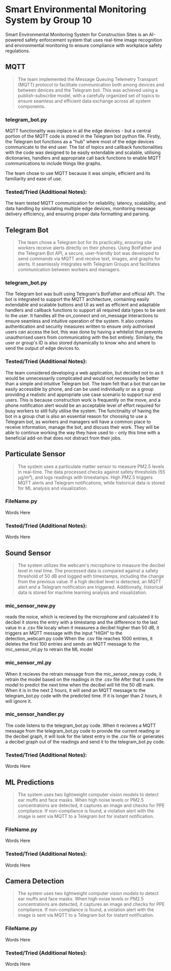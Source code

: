 # Smart Environmental Monitoring System by Group 10
Smart Environmental Monitoring System for Construction Sites is an AI-powered safety enforcement system that uses real-time image recognition and environmental monitoring to ensure compliance with workplace safety regulations. 

## MQTT
> The team implemented the Message Queuing Telemetry Transport (MQTT) protocol to facilitate communication both among devices and between devices and the Telegram bot. This was achieved using a publish-subscribe model, with a carefully organized set of topics to ensure seamless and efficient data exchange across all system components.

### telegram_bot.py

MQTT functionality was inplace in all the edge devices - but a central portion of the MQTT code is stored in the Telegram bot python file. Firstly, the Telegram bot functions as a "hub" where most of the edge devices communicate to the end user. The list of topics and callback functionalities with the code was designed to be easily extendable and scalable, utilising dictionaries, handlers and appropriate call back functions to enable MQTT communications to include things like graphs.

The team chose to use MQTT because it was simple, efficient and its familiarity and ease of use.

### Tested/Tried (Additional Notes):

The team tested MQTT communication for reliability, latency, scalability, and data handling by simulating multiple edge devices, monitoring message delivery efficiency, and ensuring proper data formatting and parsing.

## Telegram Bot
> The team chose a Telegram bot for its practicality, ensuring site workers receive alerts directly on their phones. Using BotFather and the Telegram Bot API, a secure, user-friendly bot was developed to send commands via MQTT and receive text, images, and graphs for alerts. It seamlessly integrates with Telegram Groups and facilitates communication between workers and managers.

### telegram_bot.py

The Telegram bot was built using Telegram's BotFather and official API. The bot is integrated to support the MQTT architecture, containing easily extendable and scalable buttons and UI as well as efficient and adaptable handlers and callback functions to support all required data types to be sent to the user. It handles all the on_connect and on_message interactions to ensure seamless and intuitive operation of the system. It also contains authentication and security measures written to ensure only authorised users can access the bot, this was done by having a whitelist that prevents unauthorised users from communicating with the bot entirely. Similarly, the user or group's ID is also stored dynamically to know who and where to send the output of edge devices to.

### Tested/Tried (Additional Notes):

The team considered developing a web application, but decided not to as it would be unnecessarily complicated and would not necessarily be better than a simple and intuitive Telegram bot. The team felt that a bot that can be easily accessible by phone, and can be used individually or as a group providing a realistic and appropriate use case scenario to support our end users. This is because construction work is frequently on the move, and a phone notification alert would be an acceptable level of effort required for busy workers to still fully utilise the system. The functinality of having the bot in a group chat is also an essential reason for choosing to use a Telegram bot, as workers and managers will have a common place to receive information, manage the bot, and discuss their work. They will be able to continue working the way they have used to - only this time with a beneficial add-on that does not distract from their jobs.

## Particulate Sensor
> The system uses a particulate matter sensor to measure PM2.5 levels in real-time. The data processed checks against safety thresholds (55 µg/m³), and logs readings with timestamps. High PM2.5 triggers MQTT alerts and Telegram notifications, while historical data is stored for ML analysis and visualization.

### FileName.py

Words Here

### Tested/Tried (Additional Notes):

Words Here

## Sound Sensor
> The system utilizes the webcam's microphone to measure the decibel level in real time. The processed data is compared against a safety threshold of 50 dB and logged with timestamps, including the change from the previous value. If a high decibel level is detected, an MQTT alert and a Telegram notification are triggered. Additionally, historical data is stored for machine learning analysis and visualization.

### mic_sensor_new.py

reads the noice, which is recieved by the microphone and calculated it to decibel
it stores the entry with a timestamp and the difference to the last value in a .csv file localy
when it measures a decibel higher than 50 dB, it triggers an MQTT message with the input "HIGH" to the detection_webcam.py code
When the .csv file reaches 1000 entries, it deletes the first 100 entries and sends an MQTT message to the mic_sensor_ml.py to retrain the ML model

### mic_sensor_ml.py

When it recieves the retrain message from the mic_sensor_new.py code, it retrain the model based on the readings in the .csv file
After that it uses the model to predict the next time when the decibel will hit the 50 dB mark. When it is in the next 2 hours, it will send an MQTT message to the telegram_bot.py code with the predicted time. If it is longer than 2 hours, it will ignore it.

### mic_sensor_handler.py

The code listens to the telegram_bot.py code. When it recieves a MQTT message from the telegram_bot.py code to provide the current reading or the decibel graph, it will look for the latest entry in the .csv file or generates a decibel graph out of the readings and send it to the telegram_bot.py code.

### Tested/Tried (Additional Notes):

Words Here

## ML Predictions
> The system uses two lightweight computer vision models to detect ear muffs and face masks. When high noise levels or PM2.5 concentrations are detected, it captures an image and checks for PPE compliance. If non-compliance is found, a violation alert with the image is sent via MQTT to a Telegram bot for instant notification.

### FileName.py

Words Here

### Tested/Tried (Additional Notes):

Words Here

## Camera Detection
> The system uses two lightweight computer vision models to detect ear muffs and face masks. When high noise levels or PM2.5 concentrations are detected, it captures an image and checks for PPE compliance. If non-compliance is found, a violation alert with the image is sent via MQTT to a Telegram bot for instant notification.

### FileName.py

Words Here

### Tested/Tried (Additional Notes):

Words Here



